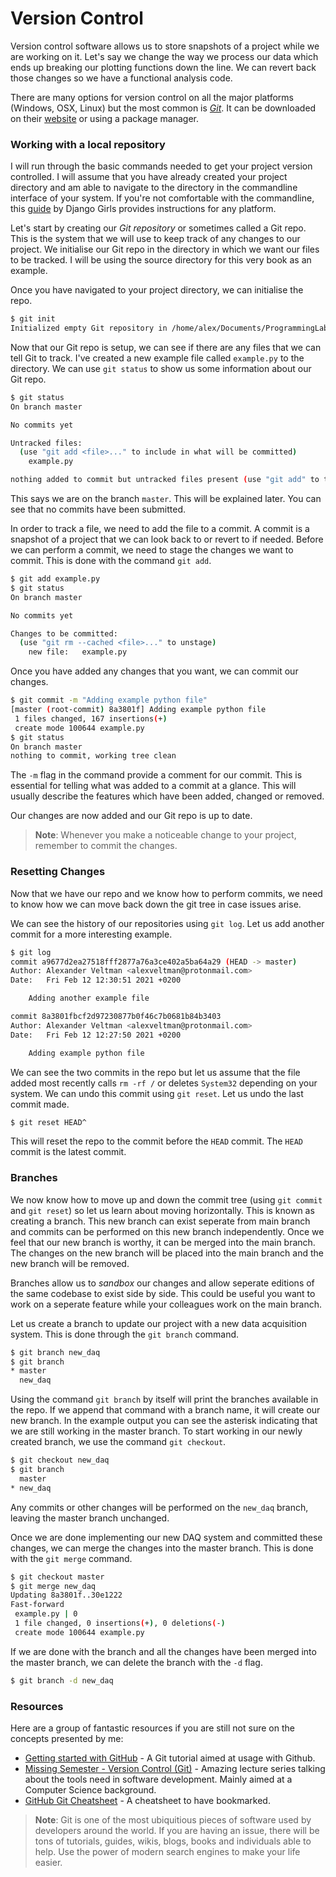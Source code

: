 # Version Control

Version control software allows us to store snapshots of a project while we are working on it.
Let's say we change the way we process our data which ends up breaking our plotting functions down the line.
We can revert back those changes so we have a functional analysis code.

There are many options for version control on all the major platforms (Windows, OSX, Linux) but the most common is [_Git_](https://git-scm.com/).
It can be downloaded on their [website](https://git-scm.com/downloads) or using a package manager.

### Working with a local repository

I will run through the basic commands needed to get your project version controlled.
I will assume that you have already created your project directory and am able to navigate to the directory in the commandline interface of your system.
If you're not comfortable with the commandline, this [guide](https://tutorial.djangogirls.org/en/intro_to_command_line/) by Django Girls provides instructions for any platform.

Let's start by creating our _Git repository_ or sometimes called a Git repo.
This is the system that we will use to keep track of any changes to our project.
We initialise our Git repo in the directory in which we want our files to be tracked.
I will be using the source directory for this very book as an example.

Once you have navigated to your project directory, we can initialise the repo.

``` sh
$ git init
Initialized empty Git repository in /home/alex/Documents/ProgrammingLabManual/.git/
```

Now that our Git repo is setup, we can see if there are any files that we can tell Git to track.
I've created a new example file called `example.py` to the directory.
We can use `git status` to show us some information about our Git repo.

``` sh
$ git status
On branch master

No commits yet

Untracked files:
  (use "git add <file>..." to include in what will be committed)
	example.py

nothing added to commit but untracked files present (use "git add" to track)
```
This says we are on the branch `master`.
This will be explained later.
You can see that no commits have been submitted.

In order to track a file, we need to add the file to a commit.
A commit is a snapshot of a project that we can look back to or revert to if needed.
Before we can perform a commit, we need to stage the changes we want to commit.
This is done with the command `git add`.

```sh
$ git add example.py
$ git status
On branch master

No commits yet

Changes to be committed:
  (use "git rm --cached <file>..." to unstage)
	new file:   example.py
```

Once you have added any changes that you want, we can commit our changes.

``` sh
$ git commit -m "Adding example python file"
[master (root-commit) 8a3801f] Adding example python file
 1 files changed, 167 insertions(+)
 create mode 100644 example.py
$ git status
On branch master
nothing to commit, working tree clean
```

The `-m` flag in the command provide a comment for our commit.
This is essential for telling what was added to a commit at a glance.
This will usually describe the features which have been added, changed or removed.

Our changes are now added and our Git repo is up to date.

> __Note__: Whenever you make a noticeable change to your project, remember to commit the changes.

### Resetting Changes

Now that we have our repo and we know how to perform commits, we need to know how we can move back down the git tree in case issues arise.

We can see the history of our repositories using `git log`.
Let us add another commit for a more interesting example.

``` sh
$ git log
commit a9677d2ea27518fff2877a76a3ce402a5ba64a29 (HEAD -> master)
Author: Alexander Veltman <alexveltman@protonmail.com>
Date:   Fri Feb 12 12:30:51 2021 +0200

    Adding another example file

commit 8a3801fbcf2d97230877b0f46c7b0681b84b3403
Author: Alexander Veltman <alexveltman@protonmail.com>
Date:   Fri Feb 12 12:27:50 2021 +0200

    Adding example python file
```

We can see the two commits in the repo but let us assume that the file added most recently calls `rm -rf /` or deletes `System32` depending on your system.
We can undo this commit using `git reset`.
Let us undo the last commit made.

``` sh
$ git reset HEAD^
```

This will reset the repo to the commit before the `HEAD` commit.
The `HEAD` commit is the latest commit.

### Branches

We now know how to move up and down the commit tree (using `git commit` and `git reset`) so let us learn about moving horizontally.
This is known as creating a branch.
This new branch can exist seperate from main branch and commits can be performed on this new branch independently.
Once we feel that our new branch is worthy, it can be merged into the main branch.
The changes on the new branch will be placed into the main branch and the new branch will be removed.

Branches allow us to _sandbox_ our changes and allow seperate editions of the same codebase to exist side by side.
This could be useful you want to work on a seperate feature while your colleagues work on the main branch.

Let us create a branch to update our project with a new data acquisition system.
This is done through the `git branch` command.

``` sh
$ git branch new_daq
$ git branch
* master
  new_daq
```

Using the command `git branch` by itself will print the branches available in the repo.
If we append that command with a branch name, it will create our new branch.
In the example output you can see the asterisk indicating that we are still working in the master branch.
To start working in our newly created branch, we use the command `git checkout`.

``` sh
$ git checkout new_daq
$ git branch
  master
* new_daq
```

Any commits or other changes will be performed on the `new_daq` branch, leaving the master branch unchanged.

Once we are done implementing our new DAQ system and committed these changes, we can merge the changes into the master branch.
This is done with the `git merge` command.

``` sh
$ git checkout master
$ git merge new_daq
Updating 8a3801f..30e1222
Fast-forward
 example.py | 0
 1 file changed, 0 insertions(+), 0 deletions(-)
 create mode 100644 example.py
```

If we are done with the branch and all the changes have been merged into the master branch, we can delete the branch with the `-d` flag.
``` sh
$ git branch -d new_daq
```

### Resources

Here are a group of fantastic resources if you are still not sure on the concepts presented by me:
- [Getting started with GitHub](https://docs.github.com/en/github/getting-started-with-github) - A Git tutorial aimed at usage with Github.
- [Missing Semester - Version Control (Git)](https://missing.csail.mit.edu/2020/version-control/) - Amazing lecture series talking about the tools need in software development. Mainly aimed at a Computer Science background.
- [GitHub Git Cheatsheet](https://education.github.com/git-cheat-sheet-education.pdf) - A cheatsheet to have bookmarked.

> __Note__: Git is one of the most ubiquitious pieces of software used by developers around the world. 
> If you are having an issue, there will be tons of tutorials, guides, wikis, blogs, books and individuals able to help.
> Use the power of modern search engines to make your life easier.
